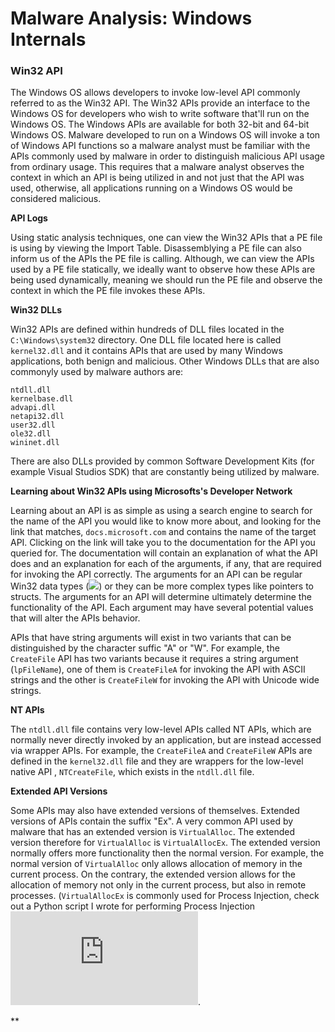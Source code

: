 # Malware Analysis: Windows Internals

### Win32 API

The Windows OS allows developers to invoke low-level API commonly referred to as the Win32 API. The Win32 APIs provide an interface to the
Windows OS for developers who wish to write software that'll run on the Windows OS. The Windows APIs are available for both 32-bit and 64-bit
Windows OS. Malware developed to run on a Windows OS will invoke a ton of Windows API functions so a malware analyst must be familiar with
the APIs commonly used by malware in order to distinguish malicious API usage from ordinary usage. This requires that a malware analyst
observes the context in which an API is being utilized in and not just that the API was used, otherwise, all applications running on a 
Windows OS would be considered malicious. 

**API Logs**

Using static analysis techniques, one can view the Win32 APIs that a PE file is using by viewing the Import Table. Disassemblying a PE file can also inform us of the APIs the PE file is calling. Although, we can view the APIs used by a PE file statically, we ideally want to observe how these APIs are being used dynamically, meaning we should run the PE file and observe the context in which the PE file invokes these APIs.

**Win32 DLLs**

Win32 APIs are defined within hundreds of DLL files located in the `C:\Windows\system32` directory. One DLL file located here is called `kernel32.dll` and it contains APIs that are used by many Windows applications, both benign and malicious. Other Windows DLLs that are also commonyly used by malware authors are:

```
ntdll.dll
kernelbase.dll
advapi.dll
netapi32.dll
user32.dll
ole32.dll
wininet.dll
```

There are also DLLs provided by common Software Development Kits (for example Visual Studios SDK) that are constantly being utilized by malware.


**Learning about Win32 APIs using Microsofts's Developer Network**

Learning about an API is as simple as using a search engine to search for the name of the API you would like to know more about, and looking for the link that matches, `docs.microsoft.com` and contains the name of the target API. Clicking on the link will take you to the documentation for the API you queried for. The documentation will contain an explanation of what the API does and an explanation for each of the arguments, if any, that are required for invoking the API correctly. The arguments for an API can be regular Win32 data types (![](https://docs.microsoft.com/en-us/windows/win32/winprog/windows-data-types)) or they can be more complex types like pointers to structs. The arguments for an API will determine ultimately determine the functionality of the API. Each argument may have several potential values that will alter the APIs behavior. 

APIs that have string arguments will exist in two variants that can be distinguished by the character suffic "A" or "W". For example, the `CreateFile`  API has two variants because it requires a string argument (`lpFileName`), one of them is  `CreateFileA` for invoking the API with ASCII strings and the other is  `CreateFileW` for invoking the API with Unicode wide strings.

**NT APIs**

The `ntdll.dll` file contains very low-level APIs called NT APIs, which are normally never directly invoked by an application, but are instead accessed via wrapper APIs. For example, the `CreateFileA` and `CreateFileW` APIs are defined in the  `kernel32.dll` file and they are wrappers for the low-level native API , `NTCreateFile`, which exists in the `ntdll.dll` file.

**Extended API Versions**

Some APIs may also have extended versions of themselves. Extended versions of APIs contain the suffix "Ex". A very common API used by malware that has an extended version is `VirtualAlloc`. The extended version therefore for `VirtualAlloc` is `VirtualAllocEx`. The extended version normally offers more functionality then the normal version. For example, the normal version of `VirtualAlloc` only allows allocation of memory in the current process. On the contrary, the extended version allows for the allocation of memory not only in the current process, but also in remote processes. (`VirtualAllocEx` is commonly used for Process Injection, check out a Python script I wrote for performing Process Injection ![here](https://github.com/binexisHATT/EthicalHacking/blob/master/AntivirusEvasion/RemoteProcessAttacks/ShellCodeInject/Python/process_injector.py).

**